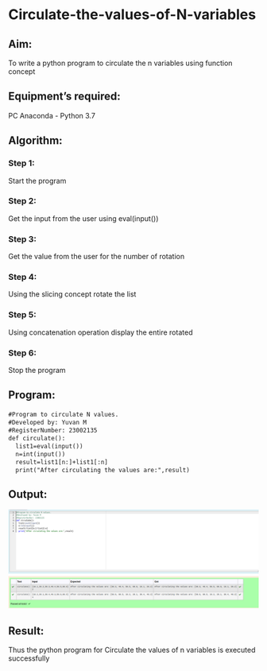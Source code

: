 # Circulate-the-values-of-N-variables
## Aim:
To write a python program to circulate the n variables using function concept
## Equipment’s required:
PC
Anaconda - Python 3.7
## Algorithm: 
### Step 1: 
Start the program
### Step 2: 
Get the input from the user 
using eval(input())
### Step 3: 
Get the value from the user for the number of rotation
### Step 4: 
Using the slicing concept rotate the list

### Step 5: 
Using concatenation operation
display the entire rotated
### Step 6: 
Stop the program
## Program:
```
#Program to circulate N values.
#Developed by: Yuvan M
#RegisterNumber: 23002135
def circulate():
  list1=eval(input())
  n=int(input())
  result=list1[n:]+list1[:n]
  print("After circulating the values are:",result)
  ```

## Output:
!["Output](circulateoutput-3.png)
## Result:
Thus the python program for 
Circulate the values of n
variables is executed successfully

[def]: /circulateoutput-1.png